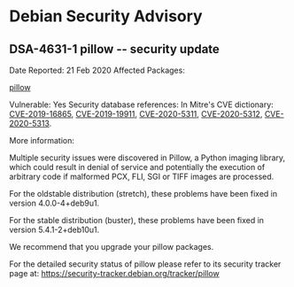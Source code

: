 
Debian Security Advisory
========================


DSA-4631-1 pillow -- security update
------------------------------------



Date Reported:
21 Feb 2020
Affected Packages:

[pillow](https://packages.debian.org/src:pillow)

Vulnerable:
Yes
Security database references:
In Mitre's CVE dictionary: [CVE-2019-16865](https://security-tracker.debian.org/tracker/CVE-2019-16865), [CVE-2019-19911](https://security-tracker.debian.org/tracker/CVE-2019-19911), [CVE-2020-5311](https://security-tracker.debian.org/tracker/CVE-2020-5311), [CVE-2020-5312](https://security-tracker.debian.org/tracker/CVE-2020-5312), [CVE-2020-5313](https://security-tracker.debian.org/tracker/CVE-2020-5313).  

More information:

Multiple security issues were discovered in Pillow, a Python imaging
library, which could result in denial of service and potentially the
execution of arbitrary code if malformed PCX, FLI, SGI or TIFF images
are processed.


For the oldstable distribution (stretch), these problems have been fixed
in version 4.0.0-4+deb9u1.


For the stable distribution (buster), these problems have been fixed in
version 5.4.1-2+deb10u1.


We recommend that you upgrade your pillow packages.


For the detailed security status of pillow please refer to
its security tracker page at:
<https://security-tracker.debian.org/tracker/pillow>





